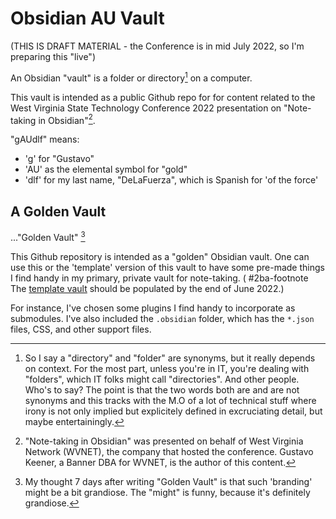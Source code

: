 # Obsidian AU Vault

(THIS IS DRAFT MATERIAL - the Conference is in mid July 2022, so I'm preparing this "live")

An Obsidian "vault" is a folder or directory[^ish] on a computer.

This vault is intended as a public Github repo for for content related to the West Virginia State Technology Conference 2022 presentation on "Note-taking in Obsidian"[^1].

"gAUdlf" means:
- 'g' for "Gustavo"
- 'AU' as the elemental symbol for "gold"
- 'dlf' for my last name, "DeLaFuerza", which is Spanish for 'of the force'

## A Golden Vault 
..."Golden Vault" [^abc]

This Github repository is intended as a "golden" Obsidian vault. One can use this or the 'template' version of this vault to have some pre-made things I find handy in my primary, private vault for note-taking. ( #2ba-footnote The [template vault](https://github.com/v2keener/gAUdlf-template) should be populated by the end of June 2022.)

For instance, I've chosen some plugins I find handy to incorporate as submodules. I've also included the `.obsidian` folder, which has the `*.json` files, CSS, and other support files.

[^ish]: So I say a "directory" and "folder" are synonyms, but it really depends on context. For the most part, unless you're in IT, you're dealing with "folders", which IT folks might call "directories". And other people. Who's to say? The point is that the two words both are and are not synonyms and this tracks with the M.O of a lot of technical stuff where irony is not only implied but explicitely defined in excruciating detail, but maybe entertainingly.

[^1]: "Note-taking in Obsidian" was presented on behalf of West Virginia Network (WVNET), the company that hosted the conference. Gustavo Keener, a Banner DBA for WVNET, is the author of this content.

[^abc]: My thought 7 days after writing "Golden Vault" is that such 'branding' might be a bit grandiose. The "might" is funny, because it's definitely grandiose.